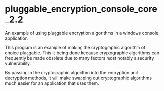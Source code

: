 # pluggable_encryption_console_core_2.2
An example of using pluggable encryption algorithms in a windows console application.

This program is an example of making the cryptographic algorithm of choice pluggable. This is being done because 
cryptographic algorithms can frequently be made obsolete due to many factors most notably a security vulnerability. 

By passing in the cryptographic algorithm into the encryption and decryption methods, it will make swapping out 
cryptographic algorithms much easier for an application that uses them.
